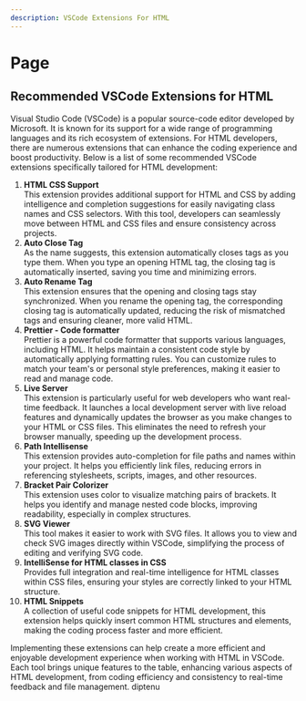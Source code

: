 ```yaml
---
description: VSCode Extensions For HTML
---
```


# Page

## Recommended VSCode Extensions for HTML

Visual Studio Code (VSCode) is a popular source-code editor developed by Microsoft. It is known for its support for a wide range of programming languages and its rich ecosystem of extensions. For HTML developers, there are numerous extensions that can enhance the coding experience and boost productivity. Below is a list of some recommended VSCode extensions specifically tailored for HTML development:

1. **HTML CSS Support**\
   This extension provides additional support for HTML and CSS by adding intelligence and completion suggestions for easily navigating class names and CSS selectors. With this tool, developers can seamlessly move between HTML and CSS files and ensure consistency across projects.
2. **Auto Close Tag**\
   As the name suggests, this extension automatically closes tags as you type them. When you type an opening HTML tag, the closing tag is automatically inserted, saving you time and minimizing errors.
3. **Auto Rename Tag**\
   This extension ensures that the opening and closing tags stay synchronized. When you rename the opening tag, the corresponding closing tag is automatically updated, reducing the risk of mismatched tags and ensuring cleaner, more valid HTML.
4. **Prettier - Code formatter**\
   Prettier is a powerful code formatter that supports various languages, including HTML. It helps maintain a consistent code style by automatically applying formatting rules. You can customize rules to match your team's or personal style preferences, making it easier to read and manage code.
5. **Live Server**\
   This extension is particularly useful for web developers who want real-time feedback. It launches a local development server with live reload features and dynamically updates the browser as you make changes to your HTML or CSS files. This eliminates the need to refresh your browser manually, speeding up the development process.
6. **Path Intellisense**\
   This extension provides auto-completion for file paths and names within your project. It helps you efficiently link files, reducing errors in referencing stylesheets, scripts, images, and other resources.
7. **Bracket Pair Colorizer**\
   This extension uses color to visualize matching pairs of brackets. It helps you identify and manage nested code blocks, improving readability, especially in complex structures.
8. **SVG Viewer**\
   This tool makes it easier to work with SVG files. It allows you to view and check SVG images directly within VSCode, simplifying the process of editing and verifying SVG code.
9. **IntelliSense for HTML classes in CSS**\
   Provides full integration and real-time intelligence for HTML classes within CSS files, ensuring your styles are correctly linked to your HTML structure.
10. **HTML Snippets**\
    A collection of useful code snippets for HTML development, this extension helps quickly insert common HTML structures and elements, making the coding process faster and more efficient.

Implementing these extensions can help create a more efficient and enjoyable development experience when working with HTML in VSCode. Each tool brings unique features to the table, enhancing various aspects of HTML development, from coding efficiency and consistency to real-time feedback and file management.
diptenu
